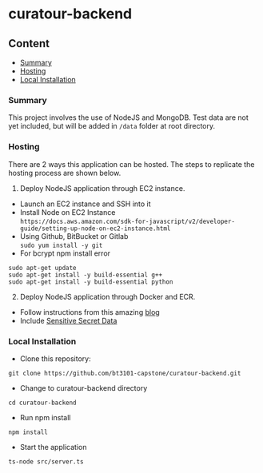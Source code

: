 # curatour-backend

## Content
* [Summary](#Summary)
* [Hosting](#Hosting)
* [Local Installation](#Local-Installation)

### Summary
This project involves the use of NodeJS and MongoDB.
Test data are not yet included, but will be added in `/data` folder at root directory.

### Hosting
There are 2 ways this application can be hosted. The steps to replicate the hosting process are shown below.
1. Deploy NodeJS application through EC2 instance.
- Launch an EC2 instance and SSH into it
- Install Node on EC2 Instance  <br />
`https://docs.aws.amazon.com/sdk-for-javascript/v2/developer-guide/setting-up-node-on-ec2-instance.html`
- Using Github, BitBucket or Gitlab  <br />
`sudo yum install -y git`
- For bcrypt npm install error
```
sudo apt-get update
sudo apt-get install -y build-essential g++
sudo apt-get install -y build-essential python
```

2. Deploy NodeJS application through Docker and ECR.
- Follow instructions from this amazing [blog](https://www.freecodecamp.org/news/how-to-deploy-a-node-js-application-to-amazon-web-services-using-docker-81c2a2d7225b/)
- Include [Sensitive Secret Data](https://docs.aws.amazon.com/AmazonECS/latest/developerguide/specifying-sensitive-data-tutorial.html)

### Local Installation
- Clone this repository:
```
git clone https://github.com/bt3101-capstone/curatour-backend.git
```
- Change to curatour-backend directory
```
cd curatour-backend
```
- Run npm install
```
npm install
```
- Start the application
```
ts-node src/server.ts
```
